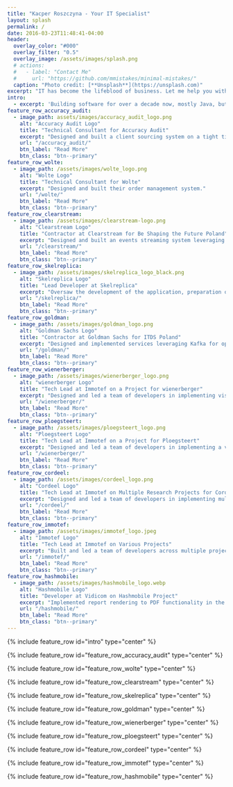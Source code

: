 ```yaml
---
title: "Kacper Roszczyna - Your IT Specialist"
layout: splash
permalink: /
date: 2016-03-23T11:48:41-04:00
header:
  overlay_color: "#000"
  overlay_filter: "0.5"
  overlay_image: /assets/images/splash.png
  # actions:
  #   - label: "Contact Me"
  #     url: "https://github.com/mmistakes/minimal-mistakes/"
  caption: "Photo credit: [**Unsplash**](https://unsplash.com)"
excerpt: "IT has become the lifeblood of business. Let me help you with yours."
intro: 
  - excerpt: 'Building software for over a decade now, mostly Java, but dabbled in many tech stacks. Former startup Tech Lead turned Contractor in the banking industry, now working to build my own brand.'
feature_row_accuracy_audit:
  - image_path: assets/images/accuracy_audit_logo.png
    alt: "Accuracy Audit Logo"
    title: "Technical Consultant for Accuracy Audit"
    excerpt: "Designed and built a client sourcing system on a tight time schedule and a minimal budget."
    url: "/accuracy_audit/"
    btn_label: "Read More"
    btn_class: "btn--primary"
feature_row_wolte:
  - image_path: /assets/images/wolte_logo.png
    alt: "Wolte Logo"
    title: "Technical Consultant for Wolte"
    excerpt: "Designed and built their order management system."
    url: "/wolte/"
    btn_label: "Read More"
    btn_class: "btn--primary"
feature_row_clearstream:
  - image_path: /assets/images/clearstream-logo.png
    alt: "Clearstream Logo"
    title: "Contractor at Clearstream for Be Shaping the Future Poland"
    excerpt: "Designed and built an events streaming system leveraging Kafka Stream. Built common components to boostrap new projects, provided guidance in design, testing strategies and constraints for new systems leveraging Kafka"
    url: "/clearstream/"
    btn_label: "Read More"
    btn_class: "btn--primary"
feature_row_skelreplica:
  - image_path: /assets/images/skelreplica_logo_black.png
    alt: "Skelreplica Logo"
    title: "Lead Developer at Skelreplica"
    excerpt: "Oversaw the development of the application, preparation of 3D assets and implemented the backend solution."
    url: "/skelreplica/"
    btn_label: "Read More"
    btn_class: "btn--primary"
feature_row_goldman:
  - image_path: /assets/images/goldman_logo.png
    alt: "Goldman Sachs Logo"
    title: "Contractor at Goldman Sachs for ITDS Poland"
    excerpt: "Designed and implemented services leveraging Kafka for operational support and user experience improvements"
    url: "/goldman/"
    btn_label: "Read More"
    btn_class: "btn--primary"
feature_row_wienerberger:
  - image_path: /assets/images/wienerberger_logo.png
    alt: "wienerberger Logo"
    title: "Tech Lead at Immotef on a Project for wienerberger"
    excerpt: "Designed and led a team of developers in implementing visual marketing software solutions"
    url: "/wienerberger/"
    btn_label: "Read More"
    btn_class: "btn--primary"
feature_row_ploegsteert:
  - image_path: /assets/images/ploegsteert_logo.png
    alt: "Ploegsteert Logo"
    title: "Tech Lead at Immotef on a Project for Ploegsteert"
    excerpt: "Designed and led a team of developers in implementing a visual marketing software solution"
    url: "/wienerberger/"
    btn_label: "Read More"
    btn_class: "btn--primary"
feature_row_cordeel:
  - image_path: /assets/images/cordeel_logo.png
    alt: "Cordeel Logo"
    title: "Tech Lead at Immotef on Multiple Research Projects for Cordeel"
    excerpt: "Designed and led a team of developers in implementing multiple research projects for improving Cordeel manufacturing operations"
    url: "/cordeel/"
    btn_label: "Read More"
    btn_class: "btn--primary"
feature_row_immotef:
  - image_path: /assets/images/immotef_logo.jpeg
    alt: "Immotef Logo"
    title: "Tech Lead at Immotef on Various Projects"
    excerpt: "Built and led a team of developers across multiple projects, gathered requirements, led client demos, planned the projects, prepared estimates, led incident calls."
    url: "/immotef/"
    btn_label: "Read More"
    btn_class: "btn--primary"
feature_row_hashmobile:
  - image_path: /assets/images/hashmobile_logo.webp
    alt: "Hashmobile Logo"
    title: "Developer at Vidicom on Hashmobile Project"
    excerpt: "Implemented report rendering to PDF functionality in the iOS mobile application. Maintained and refactored backend code."
    url: "/hashmobile/"
    btn_label: "Read More"
    btn_class: "btn--primary"
---
```


{% include feature_row id="intro" type="center" %}

{% include feature_row id="feature_row_accuracy_audit" type="center" %}

{% include feature_row id="feature_row_wolte" type="center" %}

{% include feature_row id="feature_row_clearstream" type="center" %}

{% include feature_row id="feature_row_skelreplica" type="center" %}

{% include feature_row id="feature_row_goldman" type="center" %}

{% include feature_row id="feature_row_wienerberger" type="center" %}

{% include feature_row id="feature_row_ploegsteert" type="center" %}

{% include feature_row id="feature_row_cordeel" type="center" %}

{% include feature_row id="feature_row_immotef" type="center" %}

{% include feature_row id="feature_row_hashmobile" type="center" %}

